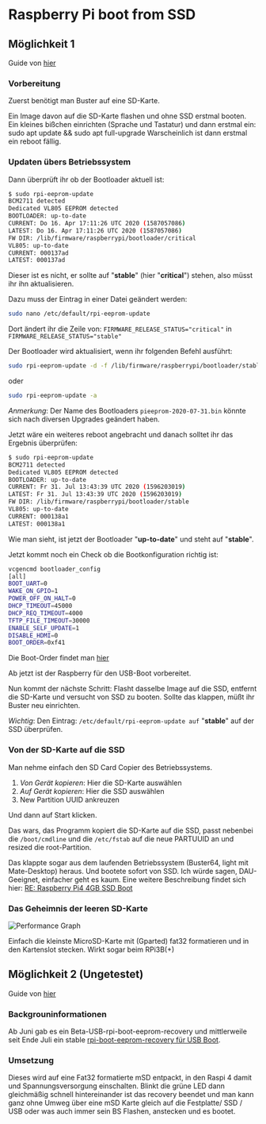 # Raspberry Pi boot from SSD

## Möglichkeit 1

Guide von [hier](https://forum-raspberrypi.de/forum/thread/48950-tutorial-eine-unendliche-geschichte-raspberry-4b-und-usb-boot/)

### Vorbereitung

Zuerst benötigt man Buster auf eine SD-Karte.

Ein Image davon auf die SD-Karte flashen und ohne SSD erstmal booten.
Ein kleines bißchen einrichten (Sprache und Tastatur) und dann erstmal ein:
sudo apt update && sudo apt full-upgrade
Warscheinlich ist dann erstmal ein reboot fällig.

### Updaten übers Betriebssystem

Dann überprüft ihr ob der Bootloader aktuell ist:

```bash
$ sudo rpi-eeprom-update
BCM2711 detected
Dedicated VL805 EEPROM detected
BOOTLOADER: up-to-date
CURRENT: Do 16. Apr 17:11:26 UTC 2020 (1587057086)
LATEST: Do 16. Apr 17:11:26 UTC 2020 (1587057086)
FW DIR: /lib/firmware/raspberrypi/bootloader/critical
VL805: up-to-date
CURRENT: 000137ad
LATEST: 000137ad
```

Dieser ist es nicht, er sollte auf "**stable**" (hier "**critical**") stehen, also müsst ihr ihn aktualisieren.

Dazu muss der Eintrag in einer Datei geändert werden:

```bash
sudo nano /etc/default/rpi-eeprom-update
```

Dort ändert ihr die Zeile von: `FIRMWARE_RELEASE_STATUS="critical"` in `FIRMWARE_RELEASE_STATUS="stable"`

Der Bootloader wird aktualisiert, wenn ihr folgenden Befehl ausführt:

```bash
sudo rpi-eeprom-update -d -f /lib/firmware/raspberrypi/bootloader/stable/pieeprom-2020-07-31.bin
```

oder

```bash
sudo rpi-eeprom-update -a
```

_Anmerkung_: Der Name des Bootloaders `pieeprom-2020-07-31.bin` könnte sich nach diversen Upgrades geändert haben.

Jetzt wäre ein weiteres reboot angebracht und danach solltet ihr das Ergebnis überprüfen:

```bash
$ sudo rpi-eeprom-update
BCM2711 detected
Dedicated VL805 EEPROM detected
BOOTLOADER: up-to-date
CURRENT: Fr 31. Jul 13:43:39 UTC 2020 (1596203019)
LATEST: Fr 31. Jul 13:43:39 UTC 2020 (1596203019)
FW DIR: /lib/firmware/raspberrypi/bootloader/stable
VL805: up-to-date
CURRENT: 000138a1
LATEST: 000138a1
```

Wie man sieht, ist jetzt der Bootloader "**up-to-date**" und steht auf "**stable**".

Jetzt kommt noch ein Check ob die Bootkonfiguration richtig ist:

```bash
vcgencmd bootloader_config
[all]
BOOT_UART=0
WAKE_ON_GPIO=1
POWER_OFF_ON_HALT=0
DHCP_TIMEOUT=45000
DHCP_REQ_TIMEOUT=4000
TFTP_FILE_TIMEOUT=30000
ENABLE_SELF_UPDATE=1
DISABLE_HDMI=0
BOOT_ORDER=0xf41
```

Die Boot-Order findet man [hier](https://www.raspberrypi.org/do…2711_bootloader_config.md)

Ab jetzt ist der Raspberry für den USB-Boot vorbereitet.

Nun kommt der nächste Schritt:
Flasht dasselbe Image auf die SSD, entfernt die SD-Karte und versucht von SSD zu booten.
Sollte das klappen, müßt ihr Buster neu einrichten.

_Wichtig_: Den Eintrag: `/etc/default/rpi-eeprom-update auf` "**stable**" auf der SSD überprüfen.

### Von der SD-Karte auf die SSD

Man nehme einfach den SD Card Copier des Betriebssystems.

1. _Von Gerät kopieren_: Hier die SD-Karte auswählen
2. _Auf Gerät kopieren_: Hier die SSD auswählen
3. New Partition UUID ankreuzen

Und dann auf Start klicken.

Das wars, das Programm kopiert die SD-Karte auf die SSD, passt nebenbei die `/boot/cmdline` und die `/etc/fstab`
auf die neue PARTUUID an und resized die root-Partition.

Das klappte sogar aus dem laufenden Betriebssystem (Buster64, light mit Mate-Desktop) heraus.
Und bootete sofort von SSD. Ich würde sagen, DAU-Geeignet, einfacher geht es kaum.
Eine weitere Beschreibung findet sich hier: [RE: Raspberry Pi4 4GB SSD Boot](https://forum-raspberrypi.de/forum/thread/48413-raspberry-pi4-4gb-ssd-boot/?postID=446208#post446208)

### Das Geheimnis der leeren SD-Karte

![Performance Graph](https://forum-raspberrypi.de/attachment/28007-raspi31-raspi-cpu-day-png/)

Einfach die kleinste MicroSD-Karte mit (Gparted) fat32 formatieren und in den Kartenslot stecken. Wirkt sogar beim RPi3B(+)

## Möglichkeit 2 (Ungetestet)

Guide von [hier](https://forum-raspberrypi.de/forum/thread/48950-tutorial-eine-unendliche-geschichte-raspberry-4b-und-usb-boot/?postID=446954#post446954)

### Backgrouninformationen

Ab Juni gab es ein Beta-USB-rpi-boot-eeprom-recovery und mittlerweile seit Ende Juli ein stable [rpi-boot-eeprom-recovery für USB Boot](https://github.com/raspberrypi/rpi-eeprom/releases/tag/v2020.07.31-138a1).

### Umsetzung

Dieses wird auf eine Fat32 formatierte mSD entpackt, in den Raspi 4 damit und Spannungsversorgung einschalten.
Blinkt die grüne LED dann gleichmäßig schnell hintereinander ist das recovery beendet und man kann ganz ohne Umweg über eine mSD Karte gleich auf die Festplatte/ SSD / USB oder was auch immer sein BS Flashen, anstecken und es bootet.
